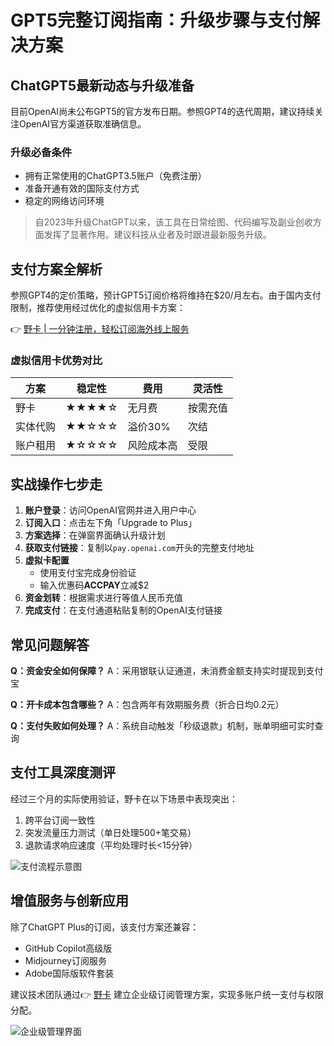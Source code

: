 # GPT5完整订阅指南：升级步骤与支付解决方案

## ChatGPT5最新动态与升级准备
目前OpenAI尚未公布GPT5的官方发布日期。参照GPT4的迭代周期，建议持续关注OpenAI官方渠道获取准确信息。

### 升级必备条件
- 拥有正常使用的ChatGPT3.5账户（免费注册）
- 准备开通有效的国际支付方式
- 稳定的网络访问环境

> 自2023年升级ChatGPT以来，该工具在日常绘图、代码编写及副业创收方面发挥了显著作用。建议科技从业者及时跟进最新服务升级。

## 支付方案全解析
参照GPT4的定价策略，预计GPT5订阅价格将维持在$20/月左右。由于国内支付限制，推荐使用经过优化的虚拟信用卡方案：

👉 [野卡 | 一分钟注册，轻松订阅海外线上服务](https://bbtdd.com/yeka)

### 虚拟信用卡优势对比
| 方案        | 稳定性 | 费用      | 灵活性  |
|-----------|------|---------|-------|
| 野卡   | ★★★★☆ | 无月费    | 按需充值 |
| 实体代购     | ★★☆☆☆ | 溢价30%  | 次结   |
| 账户租用     | ★☆☆☆☆ | 风险成本高 | 受限   |

## 实战操作七步走
1. **账户登录**：访问OpenAI官网并进入用户中心
2. **订阅入口**：点击左下角「Upgrade to Plus」
3. **方案选择**：在弹窗界面确认升级计划
4. **获取支付链接**：复制以`pay.openai.com`开头的完整支付地址
5. **虚拟卡配置**
   - 使用支付宝完成身份验证
   - 输入优惠码**ACCPAY**立减$2
6. **资金划转**：根据需求进行等值人民币充值
7. **完成支付**：在支付通道粘贴复制的OpenAI支付链接

## 常见问题解答
**Q：资金安全如何保障？**
A：采用银联认证通道，未消费金额支持实时提现到支付宝

**Q：开卡成本包含哪些？**
A：包含两年有效期服务费（折合日均0.2元）

**Q：支付失败如何处理？**
A：系统自动触发「秒级退款」机制，账单明细可实时查询

## 支付工具深度测评
经过三个月的实际使用验证，野卡在以下场景中表现突出：
1. 跨平台订阅一致性
2. 突发流量压力测试（单日处理500+笔交易）
3. 退款请求响应速度（平均处理时长<15分钟）

![支付流程示意图](https://bbtdd.com/wp-content/uploads/img/051908646248224.webp)

## 增值服务与创新应用
除了ChatGPT Plus的订阅，该支付方案还兼容：
- GitHub Copilot高级版
- Midjourney订阅服务
- Adobe国际版软件套装

建议技术团队通过👉 [野卡](https://bbtdd.com/yeka) 建立企业级订阅管理方案，实现多账户统一支付与权限分配。

![企业级管理界面](https://bbtdd.com/wp-content/uploads/img/3219625494.webp)
